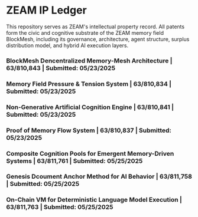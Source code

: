# ZEAM IP Ledger  

This repository serves as ZEAM's intellectual property record.  All patents form the civic and cognitive substrate of the ZEAM memory field BlockMesh, including its governance, architecture, agent structure, surplus distribution model, and hybrid AI execution layers. 

### BlockMesh Dencentralized Memory-Mesh Architecture | 63/810,843 | Submitted: 05/23/2025

### Memory Field Pressure & Tension System | 63/810,834 | Submitted: 05/23/2025

### Non-Generative Artificial Cognition Engine | 63/810,841 | Submitted: 05/23/2025

### Proof of Memory Flow System | 63/810,837 | Submitted: 05/23/2025

### Composite Cognition Pools for Emergent Memory-Driven Systems | 63/811,761 | Submitted: 05/25/2025

### Genesis Dcoument Anchor Method for AI Behavior | 63/811,758 | Submitted: 05/25/2025

### On-Chain VM for Deterministic Language Model Execution | 63/811,763 | Submitted: 05/25/2025
